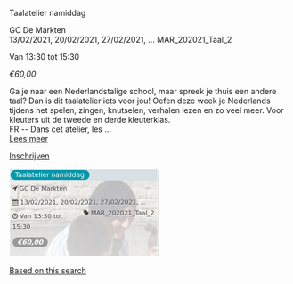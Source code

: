 Taalatelier namiddag

GC De Markten  
13/02/2021, 20/02/2021, 27/02/2021, ... MAR\_202021\_Taal\_2  

Van 13:30 tot 15:30

*€60,00*

  

  

Ga je naar een Nederlandstalige school, maar spreek je thuis een andere taal? Dan is dit taalatelier iets voor jou! Oefen deze week je Nederlands tijdens het spelen, zingen, knutselen, verhalen lezen en zo veel meer. Voor kleuters uit de tweede en derde kleuterklas.  
FR -- Dans cet atelier, les  ...  
[Lees meer](https://tickets.vgc.be/activity/subscribe/MAR_202021_Taal_2)

[Inschrijven](https://tickets.vgc.be/activity/subscribe/MAR_202021_Taal_2)

![](57650.png)

[Based on this search](https://tickets.vgc.be/activity/index?&vrijeplaatsen=1&Age%5B%5D=3%2C4&entity=244)